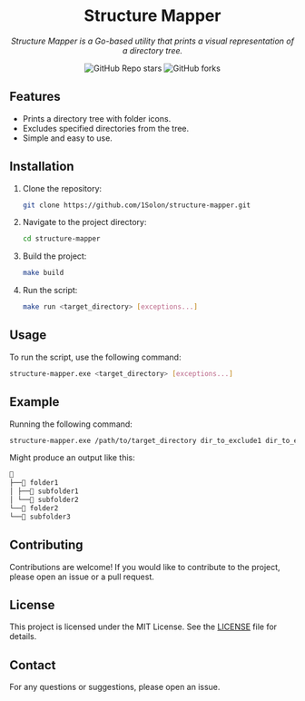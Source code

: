 <div align="center">

# Structure Mapper

_Structure Mapper is a Go-based utility that prints a visual representation of a directory tree._

</div>

<div align="center">

![GitHub Repo stars](https://img.shields.io/github/stars/1Solon/structure-mapper?style=for-the-badge)
![GitHub forks](https://img.shields.io/github/forks/1Solon/structure-mapper?style=for-the-badge)

</div>

## Features

- Prints a directory tree with folder icons.
- Excludes specified directories from the tree.
- Simple and easy to use.

## Installation

1. Clone the repository:

   ```sh
   git clone https://github.com/1Solon/structure-mapper.git
   ```

2. Navigate to the project directory:

   ```sh
   cd structure-mapper
   ```

3. Build the project:

   ```sh
   make build
   ```

4. Run the script:

   ```sh
   make run <target_directory> [exceptions...]
   ```

## Usage

To run the script, use the following command:

```sh
structure-mapper.exe <target_directory> [exceptions...]
```

## Example

Running the following command:

```sh
structure-mapper.exe /path/to/target_directory dir_to_exclude1 dir_to_exclude2
```

Might produce an output like this:

```md
📁
├──📁 folder1
│ ├──📁 subfolder1
│ └──📁 subfolder2
└──📁 folder2
└──📁 subfolder3
```

## Contributing

Contributions are welcome! If you would like to contribute to the project, please open an issue or a pull request.

## License

This project is licensed under the MIT License. See the [LICENSE](LICENSE) file for details.

## Contact

For any questions or suggestions, please open an issue.
